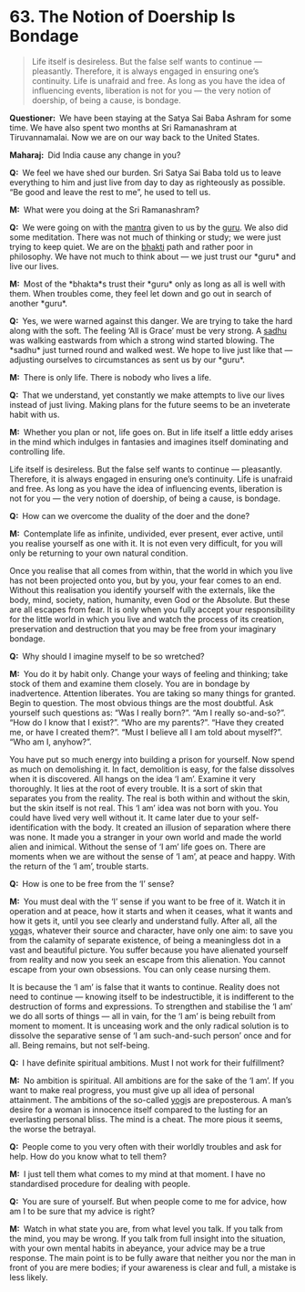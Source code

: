 # 63. The Notion of Doership Is Bondage

>Life itself is desireless. But the false self wants to continue — pleasantly. Therefore, it is always engaged in ensuring one’s continuity. Life is unafraid and free. As long as you have the idea of influencing events, liberation is not for you — the very notion of doership, of being a cause, is bondage.</p>

<p><b>Questioner:</b> We have been staying at the Satya Sai Baba Ashram for some time. We have also spent two months at Sri Ramanashram at Tiruvannamalai. Now we are on our way back to the United States.</p>

<p><b>Maharaj:</b> Did India cause any change in you?</p>

<p><b>Q:</b> We feel we have shed our burden. Sri Satya Sai Baba told us to leave everything to him and just live from day to day as righteously as possible. “Be good and leave the rest to me”, he used to tell us.</p>

<p><b>M:</b> What were you doing at the Sri Ramanashram?</p>

<p><b>Q:</b> We were going on with the <a href="Incantation, hymn, an instrument of thought, ideal sounds visualised as letters and vocalised as syllables. A <em>mantra</em> is a group of words whose constant repetition produces specific results.">mantra</a> given to us by the <a href="Spiritual teacher, preceptor.">guru</a>. We also did some meditation. There was not much of thinking or study; we were just trying to keep quiet. We are on the <a href="Devotion, adoration. Hence <em>bhakta</em>, a devotee.">bhakti</a> path and rather poor in philosophy. We have not much to think about — we just trust our *guru* and live our lives.</p>

<p><b>M:</b> Most of the *bhakta*s trust their *guru* only as long as all is well with them. When troubles come, they feel let down and go out in search of another *guru*.</p>

<p><b>Q:</b> Yes, we were warned against this danger. We are trying to take the hard along with the soft. The feeling ‘All is Grace’ must be very strong. A <a href="An ascetic.">sadhu</a> was walking eastwards from which a strong wind started blowing. The *sadhu* just turned round and walked west. We hope to live just like that — adjusting ourselves to circumstances as sent us by our *guru*.</p>

<p><b>M:</b> There is only life. There is nobody who lives a life.</p>

<p><b>Q:</b> That we understand, yet constantly we make attempts to live our lives instead of just living. Making plans for the future seems to be an inveterate habit with us.</p>

<p><b>M:</b> Whether you plan or not, life goes on. But in life itself a little eddy arises in the mind which indulges in fantasies and imagines itself dominating and controlling life. 

Life itself is desireless. But the false self wants to continue — pleasantly. Therefore, it is always engaged in ensuring one’s continuity. Life is unafraid and free. As long as you have the idea of influencing events, liberation is not for you — the very notion of doership, of being a cause, is bondage.</p>

<p><b>Q:</b> How can we overcome the duality of the doer and the done?</p>

<p><b>M:</b> Contemplate life as infinite, undivided, ever present, ever active, until you realise yourself as one with it. It is not even very difficult, for you will only be returning to your own natural condition.

Once you realise that all comes from within, that the world in which you live has not been projected onto you, but by you, your fear comes to an end. Without this realisation you identify yourself with the externals, like the body, mind, society, nation, humanity, even God or the Absolute. But these are all escapes from fear. It is only when you fully accept your responsibility for the little world in which you live and watch the process of its creation, preservation and destruction that you may be free from your imaginary bondage.</p>

<p><b>Q:</b> Why should I imagine myself to be so wretched?</p>

<p><b>M:</b> You do it by habit only. Change your ways of feeling and thinking; take stock of them and examine them closely. You are in bondage by inadvertence. Attention liberates. You are taking so many things for granted. Begin to question. The most obvious things are the most doubtful. Ask yourself such questions as: “Was I really born?”. “Am I really so-and-so?”. “How do I know that I exist?”. “Who are my parents?”. “Have they created me, or have I created them?”. “Must I believe all I am told
about myself?”. “Who am I, anyhow?”. 

You have put so much energy into building a prison for yourself. Now spend as much on demolishing it. In fact, demolition is easy, for the false dissolves when it is discovered. All hangs on the idea ‘I am’. Examine it very thoroughly. It lies at the root of every trouble. It is a sort of skin that separates you from the reality. The real is both within and without the skin, but the skin itself is not real. This ‘I am’ idea was not born with you. You could have lived very well without it. It came later due to your self-identification with the body. It created an illusion of separation where there was none. It made you a stranger in your own world and made the world alien and inimical. Without the sense of ‘I am’ life goes on. There are moments when we are without the sense of ‘I am’, at peace and happy. With the return of the ‘I am’, trouble starts.</p>

<p><b>Q:</b> How is one to be free from the ‘I’ sense?</p>

<p><b>M:</b> You must deal with the ‘I’ sense if you want to be free of it. Watch it in operation and at peace, how it starts and when it ceases, what it wants and how it gets it, until you see clearly and understand fully. After all, all the <a href="One of the six systems of the Hindu philosophy (from <em>yoj</em>, to yoke or join). <em>Yoga</em> teaches the means by which the individual spirit (<em>jivatma</em>) can be joined or united with the universal spirit (<em>Paramatma</em>).">yoga</a>s, whatever their source and character, have only one aim: to save you from the calamity of separate existence, of being a meaningless dot in a vast and beautiful picture. You suffer because you have alienated yourself from reality and now you seek an escape from this alienation. You cannot escape from your own obsessions. You can only cease nursing them. 

It is because the ‘I am’ is false that it wants to continue. Reality does not need to continue — knowing itself to be indestructible, it is indifferent to the destruction of forms and expressions. To strengthen and stabilise the ‘I am’ we do all sorts of things — all in vain, for the ‘I am’ is being rebuilt from moment to moment. It is unceasing work and the only radical solution is to dissolve the separative sense of ‘I am such-and-such person’ once and for all. Being remains, but not self-being.</p>

<p><b>Q:</b> I have definite spiritual ambitions. Must I not work for their fulfillment?</p>

<p><b>M:</b> No ambition is spiritual. All ambitions are for the sake of the ‘I am’. If you want to make real progress, you must give up all idea of personal attainment. The ambitions of the so-called <a href="One who practices <em>yoga</em>.">yogi</a>s are preposterous. A man’s desire for a woman is innocence itself compared to the lusting for an everlasting personal bliss. The mind is a cheat. The more pious it seems, the worse the betrayal.</p>

<p><b>Q:</b> People come to you very often with their worldly troubles and ask for help. How do you know what to tell them?</p>

<p><b>M:</b> I just tell them what comes to my mind at that moment. I have no standardised procedure for dealing with people.</p>

<p><b>Q:</b> You are sure of yourself. But when people come to me for advice, how am I to be sure that my advice is right?</p>

<p><b>M:</b> Watch in what state you are, from what level you talk. If you talk from the mind, you may be wrong. If you talk from full insight into the situation, with your own mental habits in abeyance, your advice may be a true response. The main point is to be fully aware that neither you nor the man in front of you are mere bodies; if your awareness is clear and full, a mistake is less likely.

<script>
export default {
  props: ["slot-key"],
  mounted () {
    tippy("[data-tippy-content]", {allowHTML: true});
  }
}
</script>